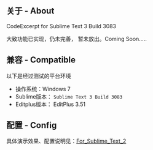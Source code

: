 ## 关于 - About

CodeExcerpt for Sublime Text 3 Build 3083

大致功能已实现，仍未完善， 暂未放出。Coming Soon.....

## 兼容 - Compatible 

以下是经过测试的平台环境

* 操作系统：Windows 7
* Sublime版本： `Sublime Text 3 Build 3083`
* Editplus版本： EditPlus 3.51

## 配置 - Config

具体演示效果、配置说明见：[For_Sublime_Text_2](https://github.com/icefate/Sublime-CodeExcerpt/tree/master/For_Sublime_Text_2)




